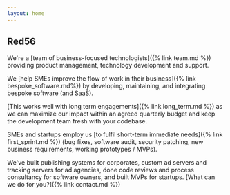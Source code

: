 ```yaml
---
layout: home
---
```


<!--<h1 class="cover-heading">
<div class="brand"><div class="sr-only">RED56</div></div>
  Software that clarifies the flows of work around the business
</h1>-->


## Red56

We're a [team of business-focused technologists]({% link team.md %}) providing product
management, technology development and support.

We [help SMEs improve the flow of work in their business]({% link bespoke_software.md%}) by developing, maintaining,
and integrating bespoke software (and SaaS).

[This works well with long term engagements]({% link long_term.md %}) as we can maximize our impact within an agreed
quarterly budget and keep the development team fresh with your codebase.

SMEs and startups employ us [to fulfil short-term immediate needs]({% link first_sprint.md %}) (bug fixes,
software audit, security patching, new business requirements, working prototypes / MVPs).

We've built publishing systems for corporates, custom ad servers and tracking servers for ad agencies, done code
reviews and process consultancy for software owners, and built MVPs for startups.  [What can we do for you?]({% link
contact.md %})


